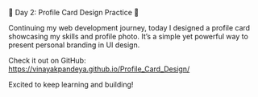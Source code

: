 🌟 Day 2: Profile Card Design Practice 🌟

Continuing my web development journey, today I designed a profile card showcasing my skills and profile photo. It’s a simple yet powerful way to present personal branding in UI design.

Check it out on GitHub: https://vinayakpandeya.github.io/Profile_Card_Design/

Excited to keep learning and building!

